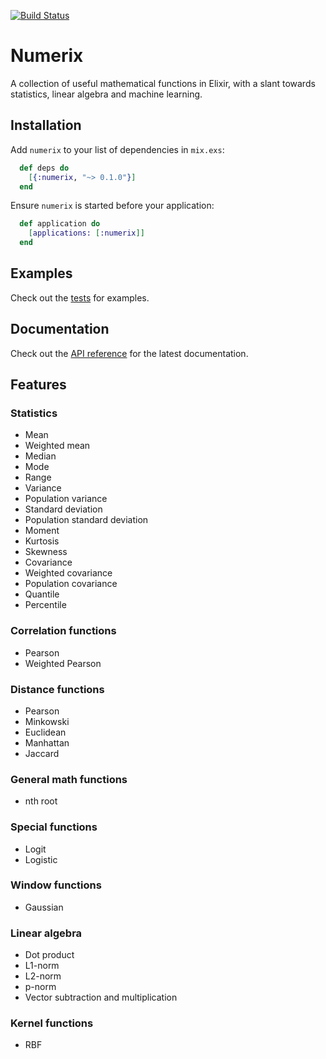 [![Build Status](https://travis-ci.org/safwank/Numerix.svg?branch=master)](https://travis-ci.org/safwank/Numerix)

# Numerix

A collection of useful mathematical functions in Elixir, with a slant towards statistics, linear algebra and machine learning.

## Installation

Add `numerix` to your list of dependencies in `mix.exs`:

```elixir
  def deps do
    [{:numerix, "~> 0.1.0"}]
  end
```

Ensure `numerix` is started before your application:

```elixir
  def application do
    [applications: [:numerix]]
  end
```

## Examples

Check out the [tests](https://github.com/safwank/Numerix/tree/master/test) for examples.

## Documentation

Check out the [API reference](https://hexdocs.pm/numerix/api-reference.html) for the latest documentation.

## Features

### Statistics

* Mean
* Weighted mean
* Median
* Mode
* Range
* Variance
* Population variance
* Standard deviation
* Population standard deviation
* Moment
* Kurtosis
* Skewness
* Covariance
* Weighted covariance
* Population covariance
* Quantile
* Percentile

### Correlation functions

* Pearson
* Weighted Pearson

### Distance functions

* Pearson
* Minkowski
* Euclidean
* Manhattan
* Jaccard

### General math functions

* nth root

### Special functions

* Logit
* Logistic

### Window functions

* Gaussian

### Linear algebra

* Dot product
* L1-norm
* L2-norm
* p-norm
* Vector subtraction and multiplication

### Kernel functions

* RBF
